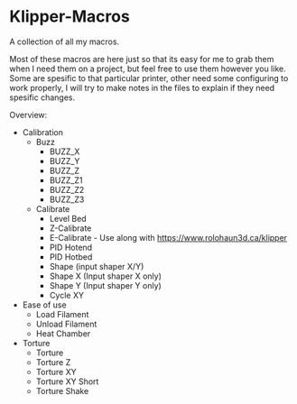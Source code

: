 # Klipper-Macros
A collection of all my macros.

Most of these macros are here just so that its easy for me to grab them when I need them on a project, but feel free to use them however you like.
Some are spesific to that particular printer, other need some configuring to work properly, I will try to make notes in the files to explain if they need spesific changes.

Overview:

  - Calibration
    - Buzz
      - BUZZ_X
      - BUZZ_Y
      - BUZZ_Z
      - BUZZ_Z1
      - BUZZ_Z2
      - BUZZ_Z3
    - Calibrate
      - Level Bed
      - Z-Calibrate
      - E-Calibrate - Use along with https://www.rolohaun3d.ca/klipper
      - PID Hotend
      - PID Hotbed
      - Shape (input shaper X/Y)
      - Shape X (Input shaper X only)
      - Shape Y (Input shaper Y only)
      - Cycle XY
  - Ease of use
    - Load Filament
    - Unload Filament
    - Heat Chamber
  - Torture
    - Torture
    - Torture Z
    - Torture XY
    - Torture XY Short
    - Torture Shake
